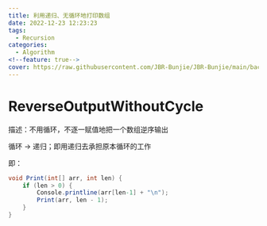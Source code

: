 ```yaml
---
title: 利用递归、无循环地打印数组
date: 2022-12-23 12:23:23
tags:
  - Recursion
categories:
  - Algorithm
<!--feature: true-->
cover: https://raw.githubusercontent.com/JBR-Bunjie/JBR-Bunjie/main/back.jpg
---
```


# ReverseOutputWithoutCycle

描述：不用循环，不逐一赋值地把一个数组逆序输出

循环 -> 递归；即用递归去承担原本循环的工作

即：

```C#
void Print(int[] arr, int len) {
    if (len > 0) {
        Console.printline(arr[len-1] + "\n");
        Print(arr, len - 1);
    }
}
```



